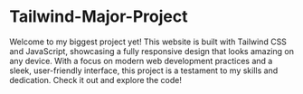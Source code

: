 # Tailwind-Major-Project
Welcome to my biggest project yet! This website is built with Tailwind CSS and JavaScript, showcasing a fully responsive design that looks amazing on any device. With a focus on modern web development practices and a sleek, user-friendly interface, this project is a testament to my skills and dedication. Check it out and explore the code!
